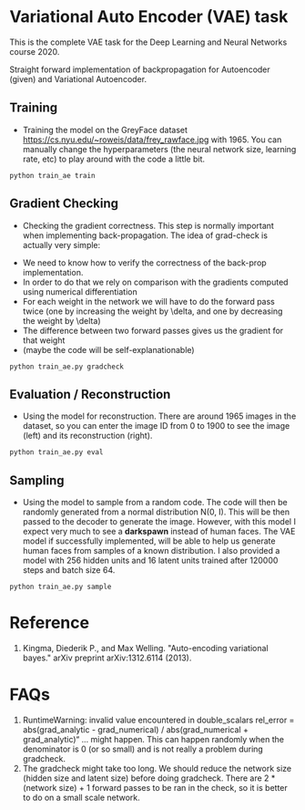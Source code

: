 # Variational Auto Encoder (VAE) task

This is the complete VAE task for the Deep Learning and Neural Networks course 2020.

Straight forward implementation of backpropagation for Autoencoder (given) and Variational Autoencoder.



## Training
- Training the model on the GreyFace dataset https://cs.nyu.edu/~roweis/data/frey_rawface.jpg with 1965. You can manually change the hyperparameters (the neural network size, learning rate, etc) to play around with the code a little bit.

```
python train_ae train
```

## Gradient Checking
- Checking the gradient correctness. This step is normally important when implementing back-propagation. The idea of grad-check is actually very simple:

+ We need to know how to verify the correctness of the back-prop implementation.
+ In order to do that we rely on comparison with the gradients computed using numerical differentiation
+ For each weight in the network we will have to do the forward pass twice (one by increasing the weight by \delta, and one by decreasing the weight by \delta)
+ The difference between two forward passes gives us the gradient for that weight
+ (maybe the code will be self-explanationable)

```
python train_ae.py gradcheck
```


## Evaluation / Reconstruction
- Using the model for reconstruction. There are around 1965 images in the dataset, so you can enter the image ID from 0 to 1900 to see the image (left) and its reconstruction (right).

```
python train_ae.py eval
```

## Sampling 
- Using the model to sample from a random code. The code will then be randomly generated from a normal distribution N(0, I). This will be then passed to the decoder to generate the image. However, with this model I expect very much to see a **darkspawn** instead of human faces. The VAE model if successfully implemented, will be able to help us generate human faces from samples of a known distribution. I also provided a model with 256 hidden units and 16 latent units trained after 120000 steps and batch size 64. 
 
 ```
python train_ae.py sample
```

# Reference
1. Kingma, Diederik P., and Max Welling. "Auto-encoding variational bayes." arXiv preprint arXiv:1312.6114 (2013).

# FAQs

1. RuntimeWarning: invalid value encountered in double_scalars rel_error = abs(grad_analytic - grad_numerical) / abs(grad_numerical + grad_analytic)“ ... might happen. This can happen randomly when the denominator is 0 (or so small) and is not really a problem during gradcheck. 
2. The gradcheck might take too long. We should reduce the network size (hidden size and latent size) before doing gradcheck. There are 2 * (network size) + 1 forward passes to be ran in the check, so it is better to do on a small scale network.
